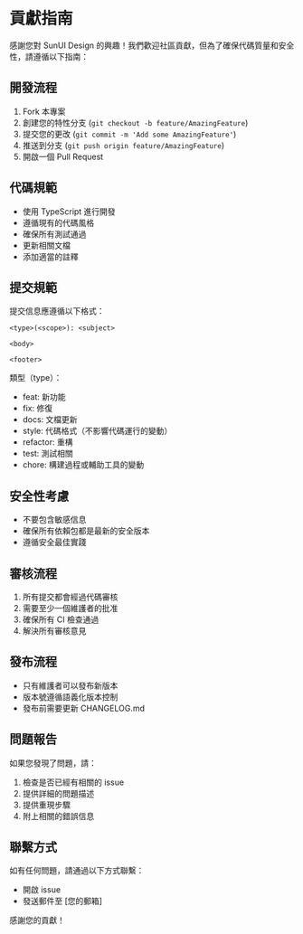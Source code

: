 # 貢獻指南

感謝您對 SunUI Design 的興趣！我們歡迎社區貢獻，但為了確保代碼質量和安全性，請遵循以下指南：

## 開發流程

1. Fork 本專案
2. 創建您的特性分支 (`git checkout -b feature/AmazingFeature`)
3. 提交您的更改 (`git commit -m 'Add some AmazingFeature'`)
4. 推送到分支 (`git push origin feature/AmazingFeature`)
5. 開啟一個 Pull Request

## 代碼規範

- 使用 TypeScript 進行開發
- 遵循現有的代碼風格
- 確保所有測試通過
- 更新相關文檔
- 添加適當的註釋

## 提交規範

提交信息應遵循以下格式：
```
<type>(<scope>): <subject>

<body>

<footer>
```

類型（type）：
- feat: 新功能
- fix: 修復
- docs: 文檔更新
- style: 代碼格式（不影響代碼運行的變動）
- refactor: 重構
- test: 測試相關
- chore: 構建過程或輔助工具的變動

## 安全性考慮

- 不要包含敏感信息
- 確保所有依賴包都是最新的安全版本
- 遵循安全最佳實踐

## 審核流程

1. 所有提交都會經過代碼審核
2. 需要至少一個維護者的批准
3. 確保所有 CI 檢查通過
4. 解決所有審核意見

## 發布流程

- 只有維護者可以發布新版本
- 版本號遵循語義化版本控制
- 發布前需要更新 CHANGELOG.md

## 問題報告

如果您發現了問題，請：
1. 檢查是否已經有相關的 issue
2. 提供詳細的問題描述
3. 提供重現步驟
4. 附上相關的錯誤信息

## 聯繫方式

如有任何問題，請通過以下方式聯繫：
- 開啟 issue
- 發送郵件至 [您的郵箱]

感謝您的貢獻！ 